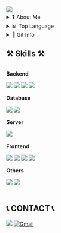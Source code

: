 <img src="https://capsule-render.vercel.app/api?type=transparent&color=922e50&height=220&section=header&text=CLEAN%20CODE&fontSize=70&fontColor=black&animation=fadeIn" />



<details>
 <summary> ❓ About Me </summary>
 <div>

  ## 어떤 개발자 인가요?
  안녕하세요! 호기심이 많은 개발자 김득호입니다. <br>
  읽기 쉬운 코드를 작성하는 데 관심이 많고, 코드를 작성하면서 항상 "왜 이렇게 코드가 작성되어야 <br>
  하는지"에 대한 의문을 품고 있습니다. 다른 개발자분들이 작성한 코드를 보면서 그들의 의도와 생각을<br>
  이해하고 공유하는 개발자가 되고 싶습니다. <br>
  저와 같은 관심을 가진 분들과 함께 소통하며 성장하고 싶습니다.
  

  ## 🏆 목표 🏆
  * 코드를 이해하고 스스로 질문하는 습관 가지기
  * 누구나 이해할 수 있게 코드 작성하기
  * 함께 일하고 싶은 개발자로 성장하기
  
  ## 🔎 현재 학습중 🔍
  * 다양한 유형의 알고리즘 문제 해결 진행
  * Modern Java in Action 서적을 통한 학습
  * Spring & Spring Boot 필요성과 사용법
        
 </div>
</details>

<details>
<summary>📊 Top Language</summary>
 <div align = "center">
  
  [![Top Langs](https://github-readme-stats.vercel.app/api/top-langs/?username=subsub97&hide=jupyter%20notebook&layout=compact)](https://github.com/subsub97/github-readme-stats)

  [![subsub97's WakaTime stats](https://github-readme-stats.vercel.app/api/wakatime?username=subsub97)](https://github.com/anuraghazra/github-readme-stats)

  </div>
 </details>


<details>
 <summary> 🧬 Git Info</summary>
 <div>
 
 ![3D_log](./profile-3d-contrib/profile-south-season-animate.svg)
</details>

 </div>
 
## ⚒️ Skills ⚒️
<div style="display:flex; flex-direction:column; align-items:flex-start;">
    <!-- Backend -->
    <p><strong>Backend</strong></p>
    <div>
        <img src="https://img.shields.io/badge/Java-007396?style=for-the-badge&logo=java&logoColor=white"> 
        <img src="https://img.shields.io/badge/Spring Boot-6DB33F?style=for-the-badge&logo=spring boot&logoColor=white"> 
        <img src="https://img.shields.io/badge/Python-FFCA28?style=for-the-badge&logo=Python&logoColor=white">
        <img src="https://img.shields.io/badge/Django-092E20?style=for-the-badge&logo=django&logoColor=white"> 
    </div>
    <!-- Database -->
    <p><strong>Database</strong></p>
    <div>
        <img src="https://img.shields.io/badge/oracle-F80000?style=for-the-badge&logo=oracle&logoColor=white"> 
        <img src="https://img.shields.io/badge/mysql-4479A1?style=for-the-badge&logo=mysql&logoColor=white"> 
    </div>
    <!-- Server -->
    <p><strong>Server</strong></p>
    <div> 
        <img src="https://img.shields.io/badge/apache tomcat-F8DC75?style=for-the-badge&logo=apachetomcat&logoColor=black">
    </div>
    <!-- Frontend -->
    <p><strong>Frontend</strong></p>
    <div>
        <img src="https://img.shields.io/badge/html5-E34F26?style=for-the-badge&logo=html5&logoColor=white"> 
        <img src="https://img.shields.io/badge/css-1572B6?style=for-the-badge&logo=css3&logoColor=white"> 
        <img src="https://img.shields.io/badge/javascript-F7DF1E?style=for-the-badge&logo=javascript&logoColor=black"> 
        <img src="https://img.shields.io/badge/bootstrap-7952B3?style=for-the-badge&logo=bootstrap&logoColor=white">
    </div>
    <!-- Others -->
    <p><strong>Others</strong></p>
    <div>
        <img src="https://img.shields.io/badge/Notion-000000?style=for-the-badge&logo=Notion&logoColor=white">
     <img src="https://img.shields.io/badge/slack-%234A154B.svg?&style=for-the-badge&logo=slack&logoColor=white" />
    </div><br>
</div>

## 📞 CONTACT 📞


<span><a href="https://www.instagram.com/ho_d9.7/"><img src="https://img.shields.io/badge/Instagram-E4405F?style=for-the-badge&logo=Instagram&logoColor=white"/></a> <a href="mailto:godqhr721@gmail.com">
  <img src="https://img.shields.io/badge/-Gmail-c14438?style=for-the-badge&logo=Gmail&logoColor=white" alt="Gmail">
</a></span>




